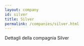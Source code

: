 ```yaml
---
layout: company
id: silver
title: Silver
permalink: /companies/silver.html
---
```


Dettagli della compagnia Silver